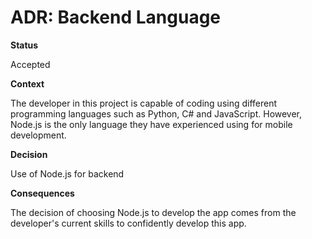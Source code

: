 # ADR: Backend Language

**Status**

Accepted

**Context**

The developer in this project is capable of coding using different programming languages such as Python, C# and JavaScript. However, Node.js is the only language they have experienced using for mobile development.

**Decision**

Use of Node.js for backend

**Consequences**

The decision of choosing Node.js to develop the app comes from the developer's current skills to confidently develop this app.